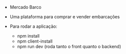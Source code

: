 - Mercado Barco

- Uma plataforma para comprar e vender embarcações


- Para rodar a aplicação:
  - npm install
  - npm client-install
  - npm run dev (roda tanto o front quanto o backend)
  
